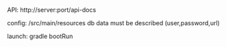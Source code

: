 API: http://server:port/api-docs

config: /src/main/resources db data must be described (user,password,url)

launch: gradle bootRun